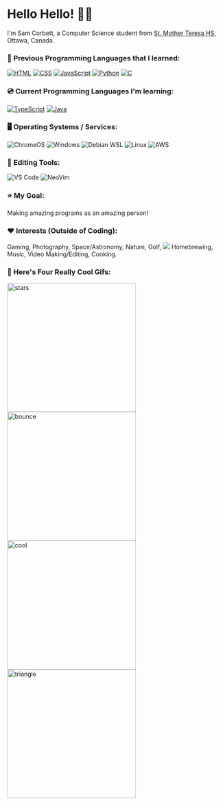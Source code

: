 # **Hello Hello! 👋🤓**
<p>I'm Sam Corbett, a Computer Science student from <a href="http://mths.ca">St. Mother Teresa HS</a>, Ottawa, Canada.</p>

### 💾 Previous Programming Languages that I learned:
<p>
 <a href="https://github.com/search?q=user%3Asam-corbett+language%3Ahtml"><img alt="HTML" src="https://img.shields.io/badge/HTML-E34F26.svg?logo=html5&logoColor=white"></a>
 <a href="https://github.com/search?q=user%3Asam-corbett+language%3Acss"><img alt="CSS" src="https://img.shields.io/badge/CSS-1572B6.svg?logo=css3&logoColor=white"></a>
 <a href="https://github.com/search?q=user%3Asam-corbett+language%3Ajavascript"><img alt="JavaScript" src="https://img.shields.io/badge/JavaScript-F7DF1E.svg?logo=javascript&logoColor=black"></a>
 <a href="https://github.com/search?q=user%3Asam-corbett+language%3Ajavascript"><img alt="Python" src="https://img.shields.io/badge/Python-3670A0?logo=python&logoColor=ffdd54"></a>
 <a href="https://github.com/search?q=user%3Asam-corbett+language%3Ajavascript"><img alt="C" src="https://img.shields.io/badge/C-%2300599C.svg?logo=c&logoColor=white"></a>
</p>

### 💿 Current Programming Languages I'm learning:
<p>
 <a href="https://github.com/search?q=user%3Asam-corbett+language%3Ajavascript"><img alt="TypeScript" src="https://img.shields.io/badge/Typescript-%23007ACC.svg?logo=typescript&logoColor=white"></a>
 <a href="https://github.com/search?q=user%3Asam-corbett+language%3Ajavascript"><img alt="Java" src="https://img.shields.io/badge/Java-%23ED8B00.svg?logo=openjdk&logoColor=white"></a>
</p>

### 🖥️ Operating Systems / Services:
<p>
 <img src="https://img.shields.io/badge/chrome%20os-3d89fc?logo=google%20chrome&logoColor=white" alt="ChromeOS">
 <img src="https://img.shields.io/badge/Windows-0078D6?logo=windows&logoColor=white" alt="Windows">
 <img src="https://img.shields.io/badge/Debian-D70A53?logo=debian&logoColor=white" alt="Debian WSL">
 <img src="https://img.shields.io/badge/Linux-FCC624?logo=linux&logoColor=black" alt="Linux">
 <img src="https://img.shields.io/badge/AWS-%23FF9900.svg?logo=amazon-aws&logoColor=white" alt="AWS">
</p>

### 📝 Editing Tools:
<p>
 <img src="https://img.shields.io/badge/Visual%20Studio%20Code-0078d7.svg?logo=visual-studio-code&logoColor=white" alt="VS Code">
 <img src="https://img.shields.io/badge/NeoVim-%2357A143.svg?&logo=neovim&logoColor=white" alt="NeoVim">
</p>

### ⭐ My Goal:
<p>Making amazing programs as an amazing person!</p>

### ❤ Interests (Outside of Coding):
<p>Gaming, Photography, Space/Astronomy, Nature, Golf, <img src="https://img.shields.io/badge/Wii-8B8B8B?logo=wii&logoColor=white"> Homebrewing, Music, Video Making/Editing, Cooking.</p>

### 🤩 Here's Four Really Cool Gifs:
<p>
 <img src="https://i.pinimg.com/originals/a3/e1/46/a3e1462ce283d8694e0458336d1c0e59.gif" width=300 height=300 alt="stars" /> 
  <img src="https://www.icegif.com/wp-content/uploads/satisfying-icegif-1.gif" width=300 height=300 alt="bounce" />
   <img src="https://64.media.tumblr.com/7ebcfbf214ecbbe54d138090ac461ba8/tumblr_nu4x4pDGYD1tjryj4o1_500.gif" width=300 height=300 alt="cool" />
    <img src="https://cdn.booooooom.com/wp-content/uploads/2017/06/dave-whyte-15.gif" width=300 height=300 alt="triangle" />
</p>
